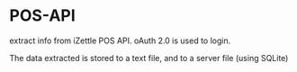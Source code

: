 # POS-API
extract info from iZettle POS API.
oAuth 2.0 is used to login.

The data extracted is stored to a text file, and to a server file (using SQLite)
